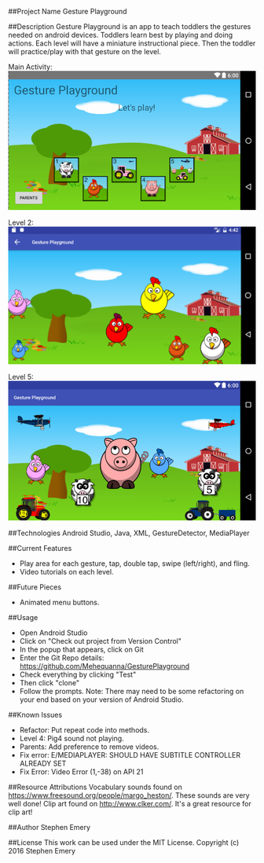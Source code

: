 ##Project Name
Gesture Playground

##Description
Gesture Playground is an app to teach toddlers the gestures needed on android devices. Toddlers learn best by playing and doing actions. Each level will have a miniature instructional piece. Then the toddler will practice/play with that gesture on the level.


Main Activity:
![screenshot of main activity](gpmain.png)

Level 2:
![screenshot of level 2](gplevel2.png)

Level 5:
![screenshot of level 5](gplevel5.png)

##Technologies
Android Studio, Java, XML, GestureDetector, MediaPlayer

##Current Features
* Play area for each gesture, tap, double tap, swipe (left/right), and fling.
* Video tutorials on each level.

##Future Pieces
* Animated menu buttons.

##Usage
* Open Android Studio
* Click on "Check out project from Version Control"
* In the popup that appears, click on Git
* Enter the Git Repo details: https://github.com/Mehequanna/GesturePlayground
* Check everything by clicking "Test"
* Then click "clone"
* Follow the prompts. Note: There may need to be some refactoring on your end based on your version of Android Studio.

##Known Issues
* Refactor: Put repeat code into methods.
* Level 4: Pig4 sound not playing.
* Parents: Add preference to remove videos.
* Fix error: E/MEDIAPLAYER: SHOULD HAVE SUBTITLE CONTROLLER ALREADY SET
* Fix Error: Video Error (1,-38) on API 21

##Resource Attributions
Vocabulary sounds found on https://www.freesound.org/people/margo_heston/. These sounds are very well done!
Clip art found on http://www.clker.com/. It's a great resource for clip art!

##Author
Stephen Emery

##License
This work can be used under the MIT License.
Copyright (c) 2016 Stephen Emery
